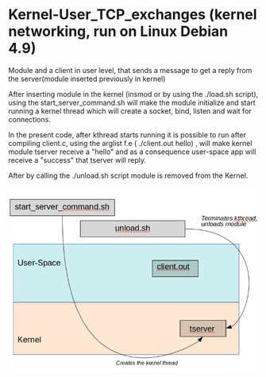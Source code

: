 # Kernel-User_TCP_exchanges (kernel networking, run on Linux Debian 4.9)
Module and a client in user level, that sends a message to get a reply from the server(module inserted previously in kernel)

After inserting module in the kernel (insmod or by using the ./load.sh script), using the start_server_command.sh will make the module initialize and start running a 
kernel thread which will  create a socket, bind, listen and wait for connections.

In the present code, after kthread starts running it is possible to run after compiling client.c, using the arglist 
f.e ( ./client.out hello) , will make kernel module tserver receive a "hello" and as a consequence user-space app will
receive a "success" that tserver will reply.

After by calling the ./unload.sh script module is removed from the Kernel.

![alt text](https://github.com/NikosMouzakitis/Kernel-User_TCP_exchanges/blob/master/tcpe.png)

